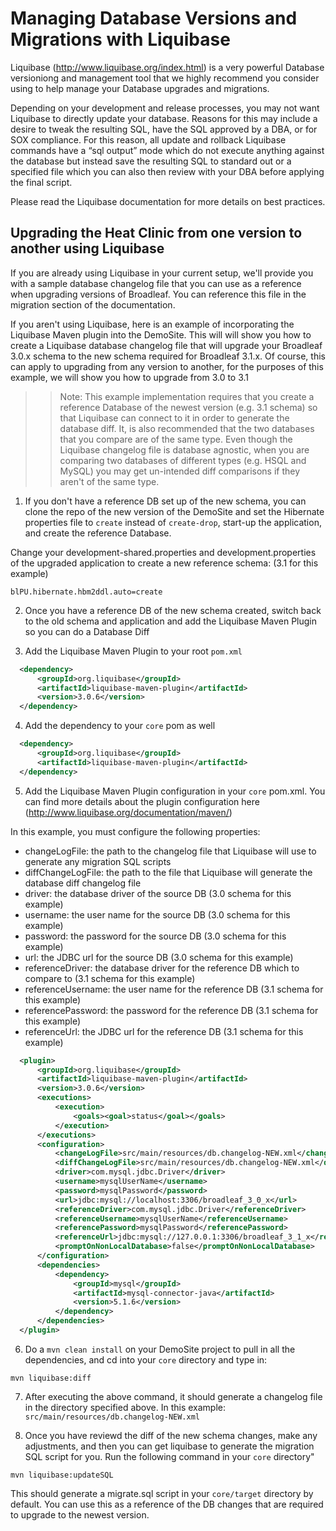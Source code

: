 # Managing Database Versions and Migrations with Liquibase

Liquibase (http://www.liquibase.org/index.html) is a very powerful Database versioniong and management tool that we highly recommend you consider using to help manage your Database upgrades and migrations.

Depending on your development and release processes, you may not want Liquibase to directly update your database. Reasons for this may include a desire to tweak the resulting SQL, have the SQL approved by a DBA, or for SOX compliance. For this reason, all update and rollback Liquibase commands have a “sql output” mode which do not execute anything against the database but instead save the resulting SQL to standard out or a specified file which you can also then review with your DBA before applying the final script.

Please read the Liquibase documentation for more details on best practices.

## Upgrading the Heat Clinic from one version to another using Liquibase

If you are already using Liquibase in your current setup, we'll provide you with a sample database changelog file that
you can use as a reference when upgrading versions of Broadleaf. You can reference this file in the migration section of the documentation.

If you aren't using Liquibase, here is an example of incorporating the Liquibase Maven plugin into the DemoSite. This will will show you how to create a Liquibase database changelog file that will upgrade your Broadleaf 3.0.x schema to the new schema required for Broadleaf 3.1.x. Of course, this can apply to upgrading from any version to another, for the purposes of this example, we will show you how to upgrade from 3.0 to 3.1

>> Note: This example implementation requires that you create a reference Database of the newest version (e.g. 3.1 schema) so that Liquibase can connect to it in order to generate the database diff. It, is also recommended that the two databases that you compare are of the same type. Even though the Liquibase changelog file is database agnostic, when you are comparing two databases of different types (e.g. HSQL and MySQL) you may get un-intended diff comparisons if they aren't of the same type.

1) If you don't have a reference DB set up of the new schema, you can clone the repo of the new version of the DemoSite and set the Hibernate properties file to `create` instead of `create-drop`, start-up the application, and create the reference Database. 

Change your development-shared.properties and development.properties of the upgraded application to create a new reference schema: (3.1 for this example)

```properties
blPU.hibernate.hbm2ddl.auto=create
```

2) Once you have a reference DB of the new schema created, switch back to the old schema and application and add the Liquibase Maven Plugin so you can do a Database Diff

3) Add the Liquibase Maven Plugin to your root `pom.xml`

```xml
  <dependency>
      <groupId>org.liquibase</groupId>
      <artifactId>liquibase-maven-plugin</artifactId>
      <version>3.0.6</version>
  </dependency>
```

4) Add the dependency to your `core` pom as well

```xml
  <dependency>
      <groupId>org.liquibase</groupId>
      <artifactId>liquibase-maven-plugin</artifactId>
  </dependency>
```

5) Add the Liquibase Maven Plugin configuration in your `core` pom.xml. You can find more details about the plugin configuration here (http://www.liquibase.org/documentation/maven/)

In this example, you must configure the following properties:

- changeLogFile: the path to the changelog file that Liquibase will use to generate any migration SQL scripts
- diffChangeLogFile: the path to the file that Liquibase will generate the database diff changelog file
- driver: the database driver of the source DB (3.0 schema for this example)
- username: the user name for the source DB (3.0 schema for this example)
- password: the password for the source DB (3.0 schema for this example)
- url: the JDBC url for the source DB (3.0 schema for this example)
- referenceDriver: the database driver for the reference DB which to compare to (3.1 schema for this example)
- referenceUsername: the user name for the reference DB (3.1 schema for this example)
- referencePassword: the password for the reference DB (3.1 schema for this example)
- referenceUrl: the JDBC url for the reference DB (3.1 schema for this example)

```xml
  <plugin>
      <groupId>org.liquibase</groupId>
      <artifactId>liquibase-maven-plugin</artifactId>
      <version>3.0.6</version>
      <executions>
          <execution>
              <goals><goal>status</goal></goals>
          </execution>
      </executions>
      <configuration>
          <changeLogFile>src/main/resources/db.changelog-NEW.xml</changeLogFile>
          <diffChangeLogFile>src/main/resources/db.changelog-NEW.xml</diffChangeLogFile>
          <driver>com.mysql.jdbc.Driver</driver>
          <username>mysqlUserName</username>
          <password>mysqlPassword</password>
          <url>jdbc:mysql://localhost:3306/broadleaf_3_0_x</url>
          <referenceDriver>com.mysql.jdbc.Driver</referenceDriver>
          <referenceUsername>mysqlUserName</referenceUsername>
          <referencePassword>mysqlPassword</referencePassword>
          <referenceUrl>jdbc:mysql://127.0.0.1:3306/broadleaf_3_1_x</referenceUrl>
          <promptOnNonLocalDatabase>false</promptOnNonLocalDatabase>
      </configuration>
      <dependencies>
          <dependency>
              <groupId>mysql</groupId>
              <artifactId>mysql-connector-java</artifactId>
              <version>5.1.6</version>
          </dependency>
      </dependencies>
  </plugin>
```

6) Do a `mvn clean install` on your DemoSite project to pull in all the dependencies, and cd into your `core` directory and type in:

```text
mvn liquibase:diff
```

7) After executing the above command, it should generate a changelog file in the directory specified above. In this example: `src/main/resources/db.changelog-NEW.xml`

8) Once you have reviewd the diff of the new schema changes, make any adjustments, and then you can get liquibase to generate the migration SQL script for you. Run the following command in your `core` directory"

```text
mvn liquibase:updateSQL
```

This should generate a migrate.sql script in your `core/target` directory by default. You can use this as a reference of the DB changes that are required to upgrade to the newest version.


